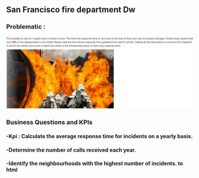 <h2>San Francisco fire department Dw</h2>

<h3>Problematic :</h3>
<img src='https://github.com/KkazeKa/SanFrancisco-Fire-Department-DW/blob/main/sfdw.jpeg?raw=true' >

<h3>Business Questions and KPIs</h3>
    
 <h4>-Kpi : Calculate the average response time for incidents on a yearly basis.</h4>
 <h4>-Determine the number of calls received each year.</h4>
 <h4> -Identify the neighbourhoods with the highest number of incidents. to html </h4>
  
  
